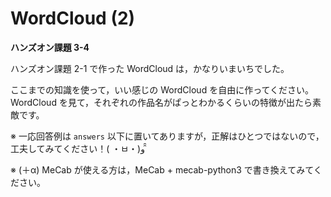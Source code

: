 # WordCloud (2)

**ハンズオン課題 3-4**

ハンズオン課題 2-1 で作った WordCloud は，かなりいまいちでした。

ここまでの知識を使って，いい感じの WordCloud を自由に作ってください。WordCloud を見て，それぞれの作品名がぱっとわかるくらいの特徴が出たら素敵です。

※ 一応回答例は `answers` 以下に置いてありますが，正解はひとつではないので，工夫してみてください！( ・ㅂ・)و ̑̑ 

※ (＋α) MeCab が使える方は，MeCab + mecab-python3 で書き換えてみてください。